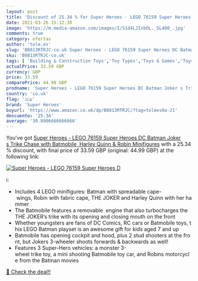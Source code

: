 ```yaml
---
layout: post
title: 'Discount of 25.34 % for Super Heroes - LEGO 76159 Super Heroes D'
date: 2021-03-26 15:12:30
image: 'https://m.media-amazon.com/images/I/51d4LJIsbOL._SL400_.jpg'
comments: true
category: ofertas
author: 'tole.es'
slug: 'B0813RTRJC-co.uk Super Heroes - LEGO 76159 Super Heroes DC Batman Joker...'
sku: 'B0813RTRJC-co.uk'
tags: [ 'Building & Construction Toys','Toy Types','Toys & Games','Toys Store','lego','super heroes', ]
actualPrice: 33.59 GBP
currency: GBP
price: 33.59
comparePrice: 44.99 GBP
prodname: 'Super Heroes - LEGO 76159 Super Heroes DC Batman Joker s Trike Chase with Batmobile  Harley Quinn & Robin Minifigures'
country: 'co.uk'
flag: '🇬🇧'
brand: 'Super Heroes'
buyurl: 'https://www.amazon.co.uk/dp/B0813RTRJC/?tag=tolees0a-21'
descuento: '25.34'
average: '30.8906666666666'
---
```


You've got [Super Heroes - LEGO 76159 Super Heroes DC Batman Joker s Trike Chase with Batmobile  Harley Quinn & Robin Minifigures](https://www.amazon.co.uk/dp/B0813RTRJC/?tag=tolees0a-21) with a  25.34 % discount, with final price of 33.59 GBP (original: 44.99 GBP) at the following link:

[![Super Heroes - LEGO 76159 Super Heroes D](https://m.media-amazon.com/images/I/51d4LJIsbOL._SL400_.jpg)](https://www.amazon.co.uk/dp/B0813RTRJC/?tag=tolees0a-21)

ℹ️:

- Includes 4 LEGO minifigures: Batman with spreadable cape- wings, Robin with fabric cape, THE JOKER and Harley Quinn with her hammer
- The Batmobile features a removable  engine that also turbocharges the THE JOKER’s trike with its opening and closing mouth on the front
- Whether youngsters are fans of DC Comics, RC cars or Batmobile toys, this LEGO Batman playset is an awesome gift for kids aged 7 and up
- Batmobile has opening cockpit and hood, plus 2 stud shooters at the front, but Jokers 3-wheeler shoots forwards & backwards as well!
- Features 3 Super-Hero vehicles: a monster 3-wheel trike toy, a mini shooting Batmobile toy car, and Robins motorcycle from the Batman movies

[🛒 Check the deal!!](https://www.amazon.co.uk/dp/B0813RTRJC/?tag=tolees0a-21)
